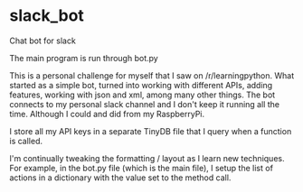 # slack_bot
Chat bot for slack

The main program is run through bot.py

This is a personal challenge for myself that I saw on /r/learningpython. What started as a simple bot, 
turned into working with different APIs, adding features, working with json and xml, among many other things. 
The bot connects to my personal slack channel and I don't keep it running all the time. Although I could and 
did from my RaspberryPi.

I store all my API keys in a separate TinyDB file that I query when a function is called.

I'm continually tweaking the formatting / layout as I learn new techniques. For example, in the bot.py file 
(which is the main file), I setup the list of actions in a dictionary with the value set to the method call.
